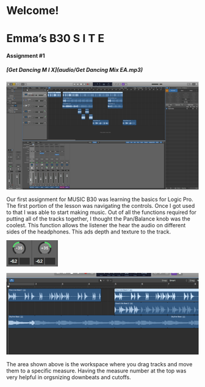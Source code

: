 # Welcome!

# Emma’s B30 S I T E

#### Assignment #1
##### [Get Dancing M I X](audio/Get Dancing Mix EA.mp3)

![Overview Screendhot](/images/overviewSC.png)

 Our first assignment for MUSIC B30 was learning the basics for Logic Pro. The first portion of the lesson was navigating the controls. Once I got used to that I was able to start making music. Out of all the functions required for putting all of the tracks together, I thought the Pan/Balance knob was the coolest. This function allows the listener the hear the audio on different sides of the headphones. This ads depth and texture to the track.

![panknobSC](/images/panknobsSC.png)


![workspace.png](/images/workspace.png)

The area shown above is the workspace where you drag tracks and move them to a specific measure. Having the measure number at the top was very helpful in orgsnizing downbeats and cutoffs.



